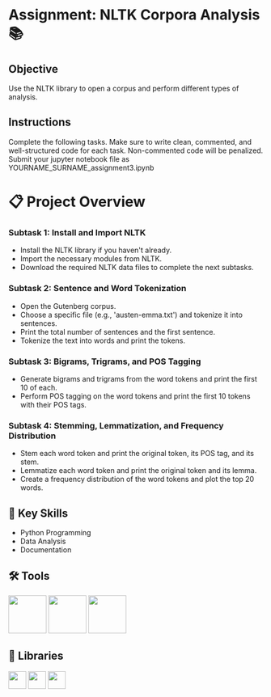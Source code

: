 # Assignment: NLTK Corpora Analysis 📚

## Objective

Use the NLTK library to open a corpus and perform different types of analysis.

## Instructions

Complete the following tasks. Make sure to write clean, commented, and well-structured code for each task. Non-commented code will be penalized. Submit your jupyter notebook file as YOURNAME_SURNAME_assignment3.ipynb

# 📋 Project Overview
### Subtask 1: Install and Import NLTK
- Install the NLTK library if you haven't already.
- Import the necessary modules from NLTK.
- Download the required NLTK data files to complete the next subtasks.

### Subtask 2: Sentence and Word Tokenization
- Open the Gutenberg corpus.
- Choose a specific file (e.g., 'austen-emma.txt') and tokenize it into sentences.
- Print the total number of sentences and the first sentence.
- Tokenize the text into words and print the tokens.

### Subtask 3: Bigrams, Trigrams, and POS Tagging
- Generate bigrams and trigrams from the word tokens and print the first 10 of each.
- Perform POS tagging on the word tokens and print the first 10 tokens with their POS tags.

### Subtask 4: Stemming, Lemmatization, and Frequency Distribution
- Stem each word token and print the original token, its POS tag, and its stem.
- Lemmatize each word token and print the original token and its lemma.
- Create a frequency distribution of the word tokens and plot the top 20 words.



## 🔑 Key Skills

- Python Programming
- Data Analysis
- Documentation

  
## 🛠️ Tools

  <img src="https://user-images.githubusercontent.com/84391594/152705364-f16bb223-41aa-4510-8113-51171dfe9953.png"
  height="75">
  <img src="https://user-images.githubusercontent.com/84391594/152705271-083f8784-b3c9-4065-9733-ea3fa8ad5a7a.png" height="75">
  <img src="https://user-images.githubusercontent.com/84391594/152705273-adffe1bf-b509-44d0-b3ac-671cce5071df.svg" height="75">


## 📖 Libraries
<p align="left">
  <img  src="https://user-images.githubusercontent.com/84391594/152706127-ce41990f-2588-472a-b5df-6b403a5947e6.png" height="35">
  <img  src="https://user-images.githubusercontent.com/84391594/152706130-5577011e-ecb3-47aa-af73-f6bd1bda05bc.png" height="35">
  <img  src="https://user-images.githubusercontent.com/84391594/152706132-5939da7e-7d1e-43b8-9c46-2d3fe5198dda.png" height="35">
</p>



